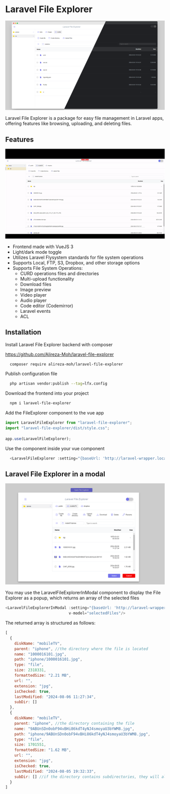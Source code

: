
# Laravel File Explorer

![Laravel File Explorer image](docs/laravel-file-explorer-merged-demo.png)



Laravel File Explorer is a package for easy file management in Laravel apps, offering features like browsing, uploading, and deleting files.





## Features

![](docs/video.gif)

- Frontend made with VueJS 3
- Light/dark mode toggle
- Utilizes Laravel Flysystem standards for file system operations
- Supports Local, FTP, S3, Dropbox, and other storage options
- Supports File System Operations:
  - CURD operations files and directories
  - Multi-upload functionality
  - Download files
  - Image preview
  - Video player
  - Audio player
  - Code editor (Codemirror)
  - Laravel events
  - ACL

## Installation

Install Laravel File Explorer backend with composer

https://github.com/Alireza-Moh/laravel-file-explorer

```bash
  composer require alireza-moh/laravel-file-explorer
```
Publish configuration file

```bash
  php artisan vendor:publish --tag=lfx.config
```
Download the frontend into your project

```bash
  npm i laravel-file-explorer
```
Add the FileExplorer component to the vue app
```js
import LaravelFileExplorer from "laravel-file-explorer";
import "laravel-file-explorer/dist/style.css";

app.use(LaravelFileExplorer);
```
Use the component inside your vue component
```javascript
  <LaravelFileExplorer :setting="{baseUrl: 'http://laravel-wrapper.localhost:8084/api/laravel-file-explorer/'}"/>
```

## Laravel File Explorer in a modal

![Laravel File Explorer image](docs/laravel-file-explorer-in-modal.png)

You may use the LaravelFileExplorerInModal component to display the File Explorer as a popup, which returns an array of the selected files
```javascript
<LaravelFileExplorerInModal :setting="{baseUrl: 'http://laravel-wrapper.localhost:8084/api/laravel-file-explorer/'}"
                            v-model="selectedFiles"/>
```


The returned array is structured as follows:
```javascript
[
  {
    diskName: "mobileTV",
    parent: "iphone", //the directory where the file is located
    name: "1000016101.jpg",
    path: "iphone/1000016101.jpg",
    type: "file",
    size: 2318331,
    formattedSize: "2.21 MB",
    url: "",
    extension: "jpg",
    isChecked: true,
    lastModified: "2024-08-06 11:27:34",
    subDir: []
  },
  {
    diskName: "mobileTV",
    parent: "iphone", //the directory containing the file
    name: "9ABUnSDn0obF94vBHi86kdT4yNJ4smoyaU3bYWM8.jpg",
    path: "iphone/9ABUnSDn0obF94vBHi86kdT4yNJ4smoyaU3bYWM8.jpg",
    type: "file",
    size: 1701551,
    formattedSize: "1.62 MB",
    url: "",
    extension: "jpg",
    isChecked: true,
    lastModified: "2024-08-05 19:32:33",
    subDir: [] //if the directory contains subdirectories, they will also be included in the returned array
  }
]
```